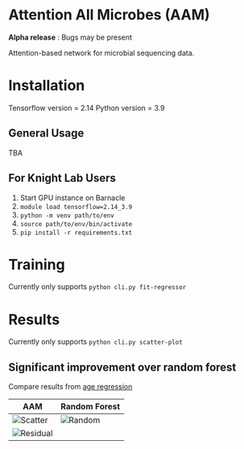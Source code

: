 # Attention All Microbes (AAM)
<b>Alpha release</b> : Bugs may be present

Attention-based network for microbial sequencing data. 

# Installation

Tensorflow version = 2.14
Python version = 3.9
## General Usage

TBA

## For Knight Lab Users
1. Start GPU instance on Barnacle
2. `module load tensorflow=2.14_3.9`
3. `python -m venv path/to/env`
4. `source path/to/env/bin/activate`
5. `pip install -r requirements.txt`

# Training

Currently only supports  `python cli.py fit-regressor`


# Results

Currently only supports  `python cli.py scatter-plot`

<h2>Significant improvement over random forest</h2>

Compare results from [age regression](https://journals.asm.org/doi/10.1128/msystems.00630-19)

| AAM | Random Forest |
|-----|---------------|
|![Scatter](docs/scatter-plot.png)|![Random](docs/random_forest.png)|
|![Residual](docs/residual-plot.png)| |







